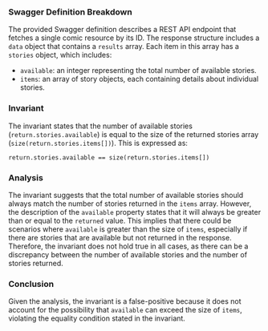 ### Swagger Definition Breakdown
The provided Swagger definition describes a REST API endpoint that fetches a single comic resource by its ID. The response structure includes a `data` object that contains a `results` array. Each item in this array has a `stories` object, which includes:
- `available`: an integer representing the total number of available stories.
- `items`: an array of story objects, each containing details about individual stories.

### Invariant
The invariant states that the number of available stories (`return.stories.available`) is equal to the size of the returned stories array (`size(return.stories.items[])`). This is expressed as:

`return.stories.available == size(return.stories.items[])`

### Analysis
The invariant suggests that the total number of available stories should always match the number of stories returned in the `items` array. However, the description of the `available` property states that it will always be greater than or equal to the `returned` value. This implies that there could be scenarios where `available` is greater than the size of `items`, especially if there are stories that are available but not returned in the response. Therefore, the invariant does not hold true in all cases, as there can be a discrepancy between the number of available stories and the number of stories returned.

### Conclusion
Given the analysis, the invariant is a false-positive because it does not account for the possibility that `available` can exceed the size of `items`, violating the equality condition stated in the invariant.
